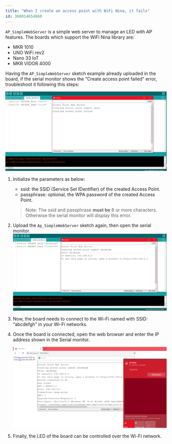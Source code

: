 ```yaml
---
title: "When I create an access point with WiFi Nina, it fails"
id: 360014654860
---
```


`AP_SimpleWebServer` is a simple web server to manage an LED with AP features. The boards which support the WiFi Nina library are:

* MKR 1010
* UNO WiFi rev2
* Nano 33 IoT
* MKR VIDOR 4000

Having the `AP_SimpleWebServer` sketch example already uploaded in the board, if the serial monitor shows the “Create access point failed” error, troubleshoot it following this steps:

![Error screenshot](img/ninaAccessPointFail1.png)

1. Initialize the parameters as below:

   * ssid: the SSID (Service Set IDentifier) of the created Access Point.
   * passphrase: optional, the WPA password of the created Access Point.

   > Note: The ssid and passphrase **must be** 8 or more characters. Otherwise the serial monitor will display this error.

2. Upload the `Ap_SimpleWebServer` sketch again, then open the serial monitor.
  ![Serial monitor message](img/ninaAccessPointFail2.png)

3. Now, the board needs to connect to the Wi-Fi named with SSID: “abcdefgh” in your Wi-Fi networks.

4. Once the board is connected, open the web browser and enter the IP address shown in the Serial monitor.

   ![IP address in the Browser](img/ninaAccessPointFail3.png)

5. Finally, the LED of the board can be controlled over the Wi-Fi network.
